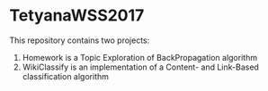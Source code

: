 # TetyanaWSS2017

This repository contains two projects:
1. Homework is a Topic Exploration of BackPropagation algorithm
2. WikiClassify is an implementation of a Content- and Link-Based classification algorithm
